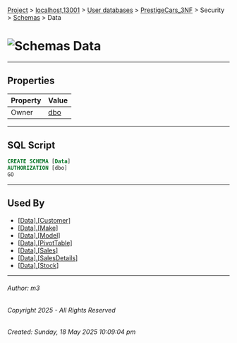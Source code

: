 #### 

[Project](../../../../../index.md) > [localhost,13001](../../../../index.md) > [User databases](../../../index.md) > [PrestigeCars_3NF](../../index.md) > Security > [Schemas](Schemas.md) > Data

# ![Schemas](../../../../../Images/Schema32.png) Data

---

## <a name="#properties"></a>Properties

| Property | Value |
|---|---|
| Owner | [dbo](../Users/_dbo.md) |


---

## <a name="#sqlscript"></a>SQL Script

```sql
CREATE SCHEMA [Data]
AUTHORIZATION [dbo]
GO

```


---

## <a name="#usedby"></a>Used By

* [[Data].[Customer]](../../Tables/Data_Customer.md)
* [[Data].[Make]](../../Tables/Data_Make.md)
* [[Data].[Model]](../../Tables/Data_Model.md)
* [[Data].[PivotTable]](../../Tables/Data_PivotTable.md)
* [[Data].[Sales]](../../Tables/Data_Sales.md)
* [[Data].[SalesDetails]](../../Tables/Data_SalesDetails.md)
* [[Data].[Stock]](../../Tables/Data_Stock.md)


---

###### Author:  m3

###### Copyright 2025 - All Rights Reserved

###### Created: Sunday, 18 May 2025 10:09:04 pm

